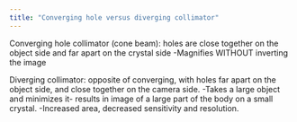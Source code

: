 ```yaml
---
title: "Converging hole versus diverging collimator"
---
```

Converging hole collimator (cone beam): holes are close together on the object side and far apart on the crystal side
-Magnifies WITHOUT inverting the image

Diverging collimator: opposite of converging, with holes far apart on the object side, and close together on the camera side.
-Takes a large object and minimizes it- results in image of a large part of the body on a small crystal.
-Increased area, decreased sensitivity and resolution.


